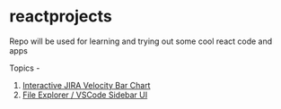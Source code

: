 # reactprojects

Repo will be used for learning and trying out some cool react code and apps

Topics -

1. [Interactive JIRA Velocity Bar Chart](interactive-barchart/outputs/o1.png)
2. [File Explorer / VSCode Sidebar UI](fileexplorer-vscodesidebar/outputs/o1.png)
